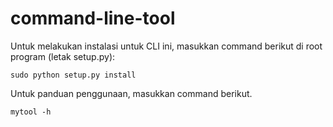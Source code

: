 # command-line-tool
Untuk melakukan instalasi untuk CLI ini, masukkan command berikut di root program (letak setup.py):

`sudo python setup.py install`

Untuk panduan penggunaan, masukkan command berikut.

`mytool -h`